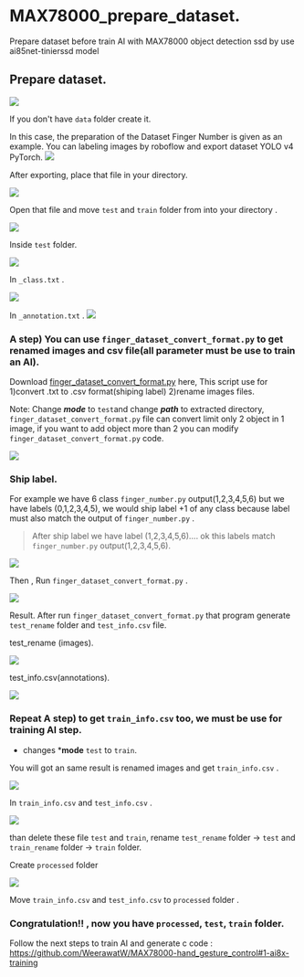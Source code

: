 # MAX78000_prepare_dataset.
Prepare dataset before train AI with MAX78000 object detection ssd by use ai85net-tinierssd model
## Prepare dataset.
![](custom_data.png)

If you don't have `data` folder create it.

In this case, the preparation of the Dataset Finger Number is given as an example.
You can labeling images by roboflow and export dataset YOLO v4 PyTorch.
![](roboflow.png)

After exporting, place that file in your directory.

![](images/export_file.png)

Open that file and move `test` and `train` folder from into your directory . 

![](images/extrct_file.png)

Inside  `test` folder.

![](images/check_in_zip.png)


In `_class.txt` .

![](images/in_class.png)

In `_annotation.txt` .
![](images/in_anno.png)

### A step) You can use `finger_dataset_convert_format.py` to get renamed images and csv file(all parameter must be use to train an AI).

Download [finger_dataset_convert_format.py](https://github.com/WeerawatW/MAX78000-prepare-dataset/blob/main/github%20python%20file/finger_dataset_convert_format.py) here,
 This script use for 1)convert .txt  to .csv format(shiping label) 2)rename images files. 

Note: Change ***mode*** to `test`and change ***path*** to extracted directory, `finger_dataset_convert_format.py` file can convert limit only 2 object in 1 image, if you want to add object more than 2 you can modify `finger_dataset_convert_format.py` code.

![](images/change_your_path.png)

### Ship label.
For example we have 6 class `finger_number.py` output(1,2,3,4,5,6) but we have labels (0,1,2,3,4,5),
we would ship label +1 of any class because label must also match the output of `finger_number.py` .
> After ship label we have label (1,2,3,4,5,6).... ok this labels match `finger_number.py` output(1,2,3,4,5,6).

![](images/ship_labels.png)


Then , Run `finger_dataset_convert_format.py` .

![](images/convert_runedv2.png)

Result.
After run `finger_dataset_convert_format.py` that program generate `test_rename` folder and `test_info.csv` file.

test_rename (images).

![](images/rename_images.png)

test_info.csv(annotations).

![](images/converted.png)

### Repeat A step) to get `train_info.csv` too, we must be use for training AI step.
* changes ***mode** `test` to `train`.

You will got an same result is renamed images and get `train_info.csv` .

![](images/train_info.png)

In `train_info.csv` and `test_info.csv` .

![](images/train_csv.png)

than delete these file `test` and `train`, rename `test_rename` folder -> `test` and `train_rename` folder -> `train` folder.

Create `processed` folder

![](images/create_processed_folder.png)

Move `train_info.csv` and `test_info.csv` to `processed` folder .

### Congratulation!! , now you have  `processed`, `test`, `train` folder.
Follow the next steps to train AI and generate c code : https://github.com/WeerawatW/MAX78000-hand_gesture_control#1-ai8x-training
